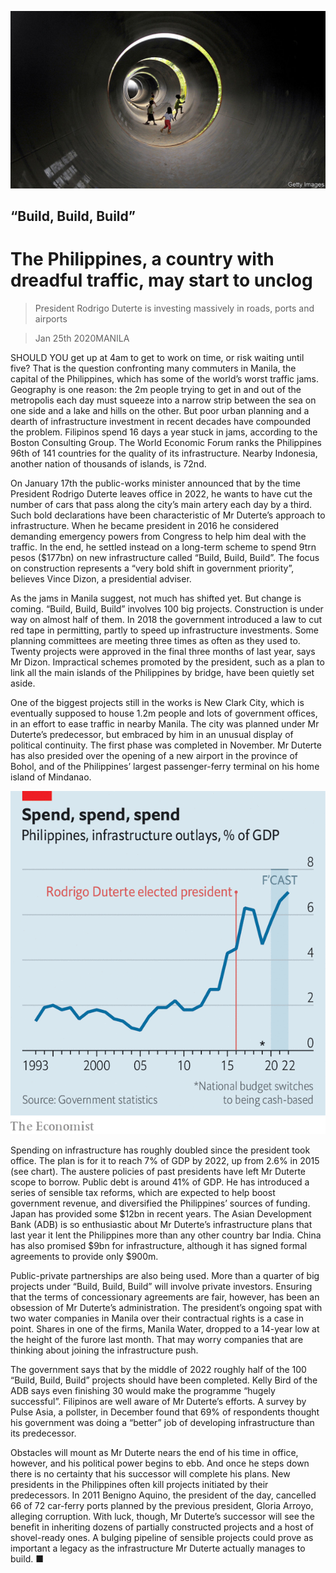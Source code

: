 ![](./images/20200125_ASP001_0.jpg)

## “Build, Build, Build”

# The Philippines, a country with dreadful traffic, may start to unclog

> President Rodrigo Duterte is investing massively in roads, ports and airports

> Jan 25th 2020MANILA

SHOULD YOU get up at 4am to get to work on time, or risk waiting until five? That is the question confronting many commuters in Manila, the capital of the Philippines, which has some of the world’s worst traffic jams. Geography is one reason: the 2m people trying to get in and out of the metropolis each day must squeeze into a narrow strip between the sea on one side and a lake and hills on the other. But poor urban planning and a dearth of infrastructure investment in recent decades have compounded the problem. Filipinos spend 16 days a year stuck in jams, according to the Boston Consulting Group. The World Economic Forum ranks the Philippines 96th of 141 countries for the quality of its infrastructure. Nearby Indonesia, another nation of thousands of islands, is 72nd.

On January 17th the public-works minister announced that by the time President Rodrigo Duterte leaves office in 2022, he wants to have cut the number of cars that pass along the city’s main artery each day by a third. Such bold declarations have been characteristic of Mr Duterte’s approach to infrastructure. When he became president in 2016 he considered demanding emergency powers from Congress to help him deal with the traffic. In the end, he settled instead on a long-term scheme to spend 9trn pesos ($177bn) on new infrastructure called “Build, Build, Build”. The focus on construction represents a “very bold shift in government priority”, believes Vince Dizon, a presidential adviser.

As the jams in Manila suggest, not much has shifted yet. But change is coming. “Build, Build, Build” involves 100 big projects. Construction is under way on almost half of them. In 2018 the government introduced a law to cut red tape in permitting, partly to speed up infrastructure investments. Some planning committees are meeting three times as often as they used to. Twenty projects were approved in the final three months of last year, says Mr Dizon. Impractical schemes promoted by the president, such as a plan to link all the main islands of the Philippines by bridge, have been quietly set aside.

One of the biggest projects still in the works is New Clark City, which is eventually supposed to house 1.2m people and lots of government offices, in an effort to ease traffic in nearby Manila. The city was planned under Mr Duterte’s predecessor, but embraced by him in an unusual display of political continuity. The first phase was completed in November. Mr Duterte has also presided over the opening of a new airport in the province of Bohol, and of the Philippines’ largest passenger-ferry terminal on his home island of Mindanao.

![](./images/20200125_ASC357.png)

Spending on infrastructure has roughly doubled since the president took office. The plan is for it to reach 7% of GDP by 2022, up from 2.6% in 2015 (see chart). The austere policies of past presidents have left Mr Duterte scope to borrow. Public debt is around 41% of GDP. He has introduced a series of sensible tax reforms, which are expected to help boost government revenue, and diversified the Philippines’ sources of funding. Japan has provided some $12bn in recent years. The Asian Development Bank (ADB) is so enthusiastic about Mr Duterte’s infrastructure plans that last year it lent the Philippines more than any other country bar India. China has also promised $9bn for infrastructure, although it has signed formal agreements to provide only $900m.

Public-private partnerships are also being used. More than a quarter of big projects under “Build, Build, Build” will involve private investors. Ensuring that the terms of concessionary agreements are fair, however, has been an obsession of Mr Duterte’s administration. The president’s ongoing spat with two water companies in Manila over their contractual rights is a case in point. Shares in one of the firms, Manila Water, dropped to a 14-year low at the height of the furore last month. That may worry companies that are thinking about joining the infrastructure push.

The government says that by the middle of 2022 roughly half of the 100 “Build, Build, Build” projects should have been completed. Kelly Bird of the ADB says even finishing 30 would make the programme “hugely successful”. Filipinos are well aware of Mr Duterte’s efforts. A survey by Pulse Asia, a pollster, in December found that 69% of respondents thought his government was doing a “better” job of developing infrastructure than its predecessor.

Obstacles will mount as Mr Duterte nears the end of his time in office, however, and his political power begins to ebb. And once he steps down there is no certainty that his successor will complete his plans. New presidents in the Philippines often kill projects initiated by their predecessors. In 2011 Benigno Aquino, the president of the day, cancelled 66 of 72 car-ferry ports planned by the previous president, Gloria Arroyo, alleging corruption. With luck, though, Mr Duterte’s successor will see the benefit in inheriting dozens of partially constructed projects and a host of shovel-ready ones. A bulging pipeline of sensible projects could prove as important a legacy as the infrastructure Mr Duterte actually manages to build. ■